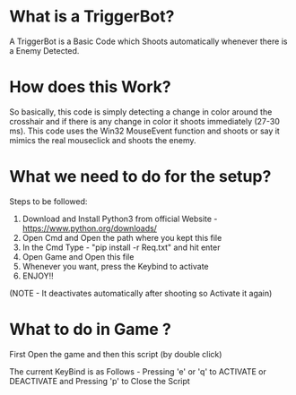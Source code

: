 # What is a TriggerBot?

A TriggerBot is a Basic Code which Shoots automatically whenever there is a Enemy Detected.

# How does this Work?

So basically, this code is simply detecting a change in color around the crosshair and if there is any change in color it shoots immediately (27-30 ms).
This code uses the Win32 MouseEvent function and shoots or say it mimics the real mouseclick and shoots the enemy.

# What we need to do for the setup?

Steps to be followed:
1. Download and Install Python3 from official Website - https://www.python.org/downloads/
2. Open Cmd and Open the path where you kept this file
3. In the Cmd Type - "pip install -r Req.txt" and hit enter
4. Open Game and Open this file 
5. Whenever you want, press the Keybind to activate 
6. ENJOY!!

(NOTE - It deactivates automatically after shooting so Activate it again)


# What to do in Game ?

First Open the game and then this script (by double click)

The current KeyBind is as Follows - 
Pressing 'e' or 'q' to ACTIVATE or DEACTIVATE
and
Pressing 'p' to Close the Script
